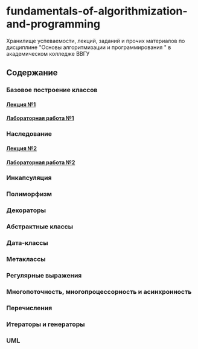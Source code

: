 # fundamentals-of-algorithmization-and-programming
Хранилище успеваемости, лекций, заданий и прочих материалов по дисциплине "Основы алгоритмизации и программирования " в академическом колледже ВВГУ

## Содержание

### Базовое построение классов

#### [Лекция №1](lecs/lec1.ipynb)
#### [Лабораторная работа №1](labs/lab1.md)

### Наследование

#### [Лекция №2](lecs/lec2.ipynb)
#### [Лабораторная работа №2](labs/lab2.md)

### Инкапсуляция
### Полиморфизм
### Декораторы
### Абстрактные классы
### Дата-классы
### Метаклассы
### Регулярные выражения
### Многопоточность, многопроцессорность и асинхронность
### Перечисления
### Итераторы и генераторы
### UML
